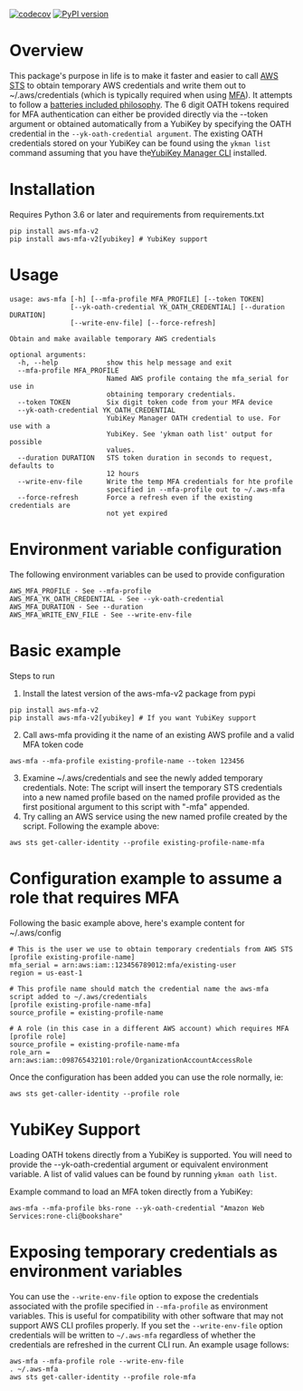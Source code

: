 [![codecov](https://codecov.io/gh/rkeiii/aws-mfa-v2/branch/master/graph/badge.svg?token=4NwTgvppDW)](https://codecov.io/gh/rkeiii/aws-mfa-v2)
[![PyPI version](https://badge.fury.io/py/aws-mfa-v2.svg)](https://badge.fury.io/py/aws-mfa-v2)

# Overview 
This package's purpose in life is to make it faster and easier to call [AWS STS](https://docs.aws.amazon.com/STS/latest/APIReference/welcome.html) to obtain temporary AWS 
credentials and write them out to ~/.aws/credentials (which is typically required when using [MFA](https://aws.amazon.com/iam/features/mfa/)). It attempts to follow a 
[batteries included philosophy](https://www.quora.com/What-does-batteries-included-philosophy-mean). The 6 digit OATH tokens required for MFA authentication can either be
 provided directly via the --token argument or obtained automatically from a YubiKey by specifying the OATH credential in the `--yk-oath-credential argument`. The existing 
 OATH credentials stored on your YubiKey can be found using the `ykman list` command assuming that you have the[YubiKey Manager CLI](https://github.com/Yubico/yubikey-manager) installed.

# Installation
Requires Python 3.6 or later and requirements from requirements.txt
```
pip install aws-mfa-v2
pip install aws-mfa-v2[yubikey] # YubiKey support
```

# Usage
```
usage: aws-mfa [-h] [--mfa-profile MFA_PROFILE] [--token TOKEN]
               [--yk-oath-credential YK_OATH_CREDENTIAL] [--duration DURATION]
               [--write-env-file] [--force-refresh]

Obtain and make available temporary AWS credentials

optional arguments:
  -h, --help            show this help message and exit
  --mfa-profile MFA_PROFILE
                        Named AWS profile containg the mfa_serial for use in
                        obtaining temporary credentials.
  --token TOKEN         Six digit token code from your MFA device
  --yk-oath-credential YK_OATH_CREDENTIAL
                        YubiKey Manager OATH credential to use. For use with a
                        YubiKey. See 'ykman oath list' output for possible
                        values.
  --duration DURATION   STS token duration in seconds to request, defaults to
                        12 hours
  --write-env-file      Write the temp MFA credentials for hte profile
                        specified in --mfa-profile out to ~/.aws-mfa
  --force-refresh       Force a refresh even if the existing credentials are
                        not yet expired
```

# Environment variable configuration
The following environment variables can be used to provide configuration
```
AWS_MFA_PROFILE - See --mfa-profile
AWS_MFA_YK_OATH_CREDENTIAL - See --yk-oath-credential
AWS_MFA_DURATION - See --duration
AWS_MFA_WRITE_ENV_FILE - See --write-env-file
```

# Basic example
Steps to run
1. Install the latest version of the aws-mfa-v2 package from pypi
```
pip install aws-mfa-v2
pip install aws-mfa-v2[yubikey] # If you want YubiKey support
```
2. Call aws-mfa providing it the name of an existing AWS profile and a valid MFA token code
```
aws-mfa --mfa-profile existing-profile-name --token 123456 
```
3. Examine ~/.aws/credentials and see the newly added temporary credentials. Note: The script will insert the temporary STS credentials into a new named profile based on the 
named profile provided as the first positional argument to this script with "-mfa" appended. 
4. Try calling an AWS service using the new named profile created by the script. Following the example above:
```
aws sts get-caller-identity --profile existing-profile-name-mfa
```

# Configuration example to assume a role that requires MFA 
Following the basic example above, here's example content for ~/.aws/config
```
# This is the user we use to obtain temporary credentials from AWS STS
[profile existing-profile-name]
mfa_serial = arn:aws:iam::123456789012:mfa/existing-user
region = us-east-1

# This profile name should match the credential name the aws-mfa script added to ~/.aws/credentials
[profile existing-profile-name-mfa]
source_profile = existing-profile-name 

# A role (in this case in a different AWS account) which requires MFA
[profile role]
source_profile = existing-profile-name-mfa 
role_arn = arn:aws:iam::098765432101:role/OrganizationAccountAccessRole
```

Once the configuration has been added you can use the role normally, ie:
```
aws sts get-caller-identity --profile role
```

# YubiKey Support
Loading OATH tokens directly from a YubiKey is supported. You will need to provide the --yk-oath-credential argument or equivalent environment variable.
A list of valid values can be found by running `ykman oath list`.

Example command to load an MFA token directly from a YubiKey:
```
aws-mfa --mfa-profile bks-rone --yk-oath-credential "Amazon Web Services:rone-cli@bookshare"
```

# Exposing temporary credentials as environment variables
You can use the `--write-env-file` option to expose the credentials associated with the profile specified in `--mfa-profile` as environment variables. This is useful for 
compatibility with other software that may not support AWS CLI profiles properly. If you set the `--write-env-file` option credentials will be written to `~/.aws-mfa` 
regardless of whether the credentials are refreshed in the current CLI run. An example usage follows:
```
aws-mfa --mfa-profile role --write-env-file
. ~/.aws-mfa
aws sts get-caller-identity --profile role-mfa
```
